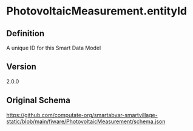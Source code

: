 # PhotovoltaicMeasurement.entityId

## Definition
A unique ID for this Smart Data Model

## Version
2.0.0

## Original Schema
https://github.com/computate-org/smartabyar-smartvillage-static/blob/main/fiware/PhotovoltaicMeasurement/schema.json
